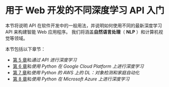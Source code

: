 # 用于 Web 开发的不同深度学习 API 入门

本节将说明 API 在软件开发中的一般用法，并说明如何使用不同的最新深度学习 API 来构建智能 Web 应用程序。 我们将涵盖**自然语言处理**（ **NLP** ）和计算机视觉等领域。

本节包括以下章节：

*   [第 5 章](../Text/05.html)和*通过 API 进行深度学习*
*   [第 6 章](../Text/06.html)和*使用 Python 在 Google Cloud Platform 上进行深度学习*
*   [第 7 章](../Text/07.html)和*使用 Python 的 AWS 上的 DL：对象检测和家庭自动化*
*   [第 8 章](../Text/08.html)和*使用 Python 在 Microsoft Azure 上进行深度学习*